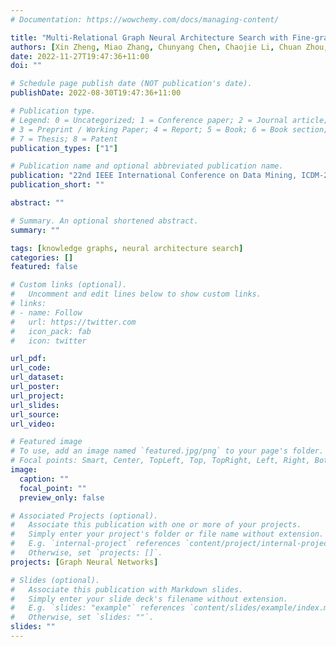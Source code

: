 ```yaml
---
# Documentation: https://wowchemy.com/docs/managing-content/

title: "Multi-Relational Graph Neural Architecture Search with Fine-grained Message Passing"
authors: [Xin Zheng, Miao Zhang, Chunyang Chen, Chaojie Li, Chuan Zhou, Shirui Pan]
date: 2022-11-27T19:47:36+11:00
doi: ""

# Schedule page publish date (NOT publication's date).
publishDate: 2022-08-30T19:47:36+11:00

# Publication type.
# Legend: 0 = Uncategorized; 1 = Conference paper; 2 = Journal article;
# 3 = Preprint / Working Paper; 4 = Report; 5 = Book; 6 = Book section;
# 7 = Thesis; 8 = Patent
publication_types: ["1"]

# Publication name and optional abbreviated publication name.
publication: "22nd IEEE International Conference on Data Mining, ICDM-22, Orlando, FL, United States, November 28 - December 1, 2022 (CORE A*)"
publication_short: ""

abstract: ""

# Summary. An optional shortened abstract.
summary: ""

tags: [knowledge graphs, neural architecture search]
categories: []
featured: false

# Custom links (optional).
#   Uncomment and edit lines below to show custom links.
# links:
# - name: Follow
#   url: https://twitter.com
#   icon_pack: fab
#   icon: twitter

url_pdf: 
url_code:
url_dataset:
url_poster:
url_project:
url_slides:
url_source:
url_video:

# Featured image
# To use, add an image named `featured.jpg/png` to your page's folder. 
# Focal points: Smart, Center, TopLeft, Top, TopRight, Left, Right, BottomLeft, Bottom, BottomRight.
image:
  caption: ""
  focal_point: ""
  preview_only: false

# Associated Projects (optional).
#   Associate this publication with one or more of your projects.
#   Simply enter your project's folder or file name without extension.
#   E.g. `internal-project` references `content/project/internal-project/index.md`.
#   Otherwise, set `projects: []`.
projects: [Graph Neural Networks]

# Slides (optional).
#   Associate this publication with Markdown slides.
#   Simply enter your slide deck's filename without extension.
#   E.g. `slides: "example"` references `content/slides/example/index.md`.
#   Otherwise, set `slides: ""`.
slides: ""
---
```

